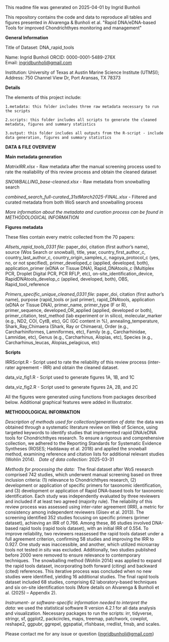 This readme file was generated on 2025-04-01 by Ingrid Bunholi

This repository contains the code and data to reproduce all tables and figures presented in Alvarenga & Bunholi et al. "Rapid DNA/eDNA-based Tools for improved Chondrichthyes monitoring and management"

**General Information**

Title of Dataset: DNA_rapid_tools

Name: Ingrid Bunholi ORCID: 0000-0001-5489-276X Email: ingridbunholi@gmail.com

Institution: University of Texas at Austin Marine Science Institute (UTMSI); Address: 750 Channel View Dr, Port Aransas, TX 78373

**Details**

The elements of this project include:

	1.metadata: this folder includes three raw metadata necessary to run the scripts
	
	2.scripts: this folder includes all scripts to generate the cleaned metadata, figures and summary statistics
	
	3.output: this folder includes all outputs from the R-script - include data generation, figures and summary statistics

**DATA & FILE OVERVIEW**

**Main metadata generation**

*MatrixIRR.xlsx* - Raw metadata after the manual screening process used to rate the realiability of this review process and obtain the cleaned dataset

*SNOWBALLING_base-cleaned.xlsx* - Raw metadata from snowballing search

*combined_search_full-curated_31stMarch2025-FINAL.xlsx* - Filtered and curated metadata from both WoS search and snowballing process

*More information about the metadata and curation process can be found in METHODOLOGICAL INFORMATION*

**Figures metadata**

These files contain every metric collected from the 70 papers: 

*Allsets_rapid_tools_0331 file:* paper_doi, citation (first author’s name), source (Wos Search or snowball), title, year, country_first_author_c, country_last_author_c, country_origin_samples_c, nagoya_protocol_c (yes, no, or not specified), primer_developed_c (applied, developed, both), application_primer (eDNA or Tissue DNA), Rapid_DNAtools_c (Multiplex PCR, Droplet Digital PCR, PCR RFLP, etc), on-site_identification_device, RapidDNAtools_develop_c (applied, developed, both), OBS, Rapid_tool_reference

*Primers_specific_unique_cleaned_0331 file:* paper_doi, citation (first author’s name), purpose (rapid_tools or just primer), rapid_DNAtools, application (eDNA or Tissue DNA), primer_name, primer_type (F or R), primer_sequence, developed_OR_applied (applied, developed or both), primer_citation, test_method (lab experiment or in silico), molecular_marker (e.g., ND2, COI, CytB, etc), GC (GC content in %), annealing_temperature, Shark_Ray_Chimaera (Shark, Ray or Chimaera), Order (e.g., Carcharhiniformes, Lamniformes, etc), Family (e.g., Carcharhinidae, Lamnidae, etc), Genus (e.g., Carcharhinus, Alopias, etc), Species (e.g., Carcharhinus_leucas, Alopias_pelagicus, etc)

**Scripts**

IRRScript.R - Script used to rate the reliability of this review process (inter-rater agreement - IRR) and obtain the cleaned dataset.

data_viz_fig1.R - Script used to generate figures 1A, 1B, and 1C

data_viz_fig2.R - Script used to generate figures 2A, 2B, and 2C

All the figures were generated using functions from packages described below. Additional graphical features were added in Illustrator.

**METHODOLOGICAL INFORMATION**

*Description of methods used for collection/generation of data:* the data was obtained through a systematic literature review on Web of Science, using targeted keywords to identify studies that implemented rapid DNA/eDNA tools for Chondrichthyes research. To ensure a rigorous and comprehensive collection, we adhered to the Reporting Standards for Systematic Evidence Syntheses (ROSES; Haddaway et al. 2018) and applied the snowball method, examining reference and citation lists for additional relevant studies (Wohlin 2014).
 
*Date of data collection:* 2025-03-31

*Methods for processing the data:*  The final dataset after WoS research comprised 742 studies, which underwent manual screening based on three inclusion criteria: (1) relevance to Chondrichthyes research, (2) development or application of specific primers for taxonomic identification, and (3) development or application of Rapid DNA-based tools for taxonomic identification. Each study was independently evaluated by three reviewers and included if at least two agreed (majority rule). The reliability of this review process was assessed using inter-rater agreement (IRR), a metric for consistency among independent reviewers (Gisev et al. 2013). The screening identified 352 studies focusing on specific primers (primer dataset), achieving an IRR of 0.766. Among these, 86 studies involved DNA-based rapid tools (rapid tools dataset), with an initial IRR of 0.554. To improve reliability, two reviewers reassessed the rapid tools dataset under a full agreement criterion, confirming 58 studies and improving the IRR to 0.927. One study was inaccessible, and another, which utilized microarray tools not tested *in situ* was excluded. Additionally, two studies published before 2000 were removed to ensure relevance to contemporary techniques.  The snowballing method (Wohlin 2014) was applied to expand the rapid tools dataset, incorporating both forward (citing) and backward (cited) references. This iterative process was concluded when no new studies were identified, yielding 16 additional studies. The final rapid tools dataset included 68 studies, comprising 62 laboratory-based techniques and six on-site identification tools (More details on Alvarenga & Bunholi et al. (2025) – Appendix 2).

*Instrument- or software-specific information needed to interpret the data:* we used the statistical software R version 4.2.1 for all data analysis and visualization. Necessary packages to run the scripts: irr, tidyverse, stringr, sf, ggplot2, packcircles, maps, treemap, patchwork, cowplot, reshape2, ggpubr, ggrepel, ggspatial, rfishbase, rredlist, fmsb, and scales.

Please contact me for any issue or question (ingridbunholi@gmail.com)
